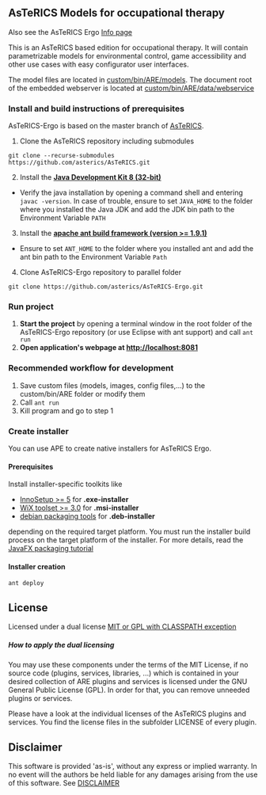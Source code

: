 ## AsTeRICS Models for occupational therapy

Also see the AsTeRICS Ergo [Info page](https://asterics.github.io/AsTeRICS-Ergo/info/)

This is an AsTeRICS based edition for occupational therapy. It will contain parametrizable models for environmental control, game accessibility and other use cases with easy configurator user interfaces.

The model files are located in [custom/bin/ARE/models](custom/bin/ARE/models).
The document root of the embedded webserver is located at [custom/bin/ARE/data/webservice](custom/bin/ARE/data/webservice)

### Install and build instructions of prerequisites 

AsTeRICS-Ergo is based on the master branch of [AsTeRICS](https://github.com/asterics/AsTeRICS).

1. Clone the AsTeRICS repository including submodules
```
git clone --recurse-submodules https://github.com/asterics/AsTeRICS.git
```
2. Install the [**Java Development Kit 8 (32-bit)**](http://www.oracle.com/technetwork/java/javase/downloads/jdk8-downloads-2133151.html)
  * Verify the java installation by opening a command shell and entering ```javac -version```. In case of trouble, ensure to set ```JAVA_HOME``` to the folder where you installed the Java JDK and add the JDK bin path to the Environment Variable ```PATH```
3. Install the [**apache ant build framework (version >= 1.9.1)**](http://ant.apache.org/bindownload.cgi)
  * Ensure to set ```ANT_HOME``` to the folder where you installed ant and add the ant bin path to the Environment Variable ```Path```
4. Clone AsTeRICS-Ergo repository to parallel folder
```
git clone https://github.com/asterics/AsTeRICS-Ergo.git
```

### Run project

1. __Start the project__ by opening a terminal window in the root folder of the AsTeRICS-Ergo repository (or use Eclipse with ant support) and call ```ant run```
2. __Open application's webpage at [http://localhost:8081](http://localhost:8081)__

### Recommended workflow for development

1. Save custom files (models, images, config files,...) to the custom/bin/ARE folder or modify them
2. Call ```ant run```
3. Kill program and go to step 1

### Create installer

You can use APE to create native installers for AsTeRICS Ergo.
#### Prerequisites
Install installer-specific toolkits like 
* [InnoSetup >= 5](http://www.jrsoftware.org/isdl.php) for __.exe-installer__
* [WiX toolset >= 3.0](http://wixtoolset.org/) for __.msi-installer__
* [debian packaging tools](https://wiki.debian.org/PackageManagement) for __.deb-installer__

depending on the required target platform. 
You must run the installer build process on the target platform of the installer. For more details, read the [JavaFX packaging tutorial](https://docs.oracle.com/javase/8/docs/technotes/guides/deploy/self-contained-packaging.html#A1324980)

#### Installer creation

```ant deploy```

## License

Licensed under a dual license [MIT or GPL with CLASSPATH exception](LICENSE.md)

##### How to apply the dual licensing

You may use these components under the terms of the MIT License, if no source code (plugins, services, libraries, ...) which is contained in your desired collection of ARE plugins and services is licensed under the GNU General Public License (GPL).
In order for that, you can remove unneeded plugins or services.

Please have a look at the individual licenses of the AsTeRICS plugins and services. You find the license files in the subfolder LICENSE of every plugin.

## Disclaimer

This software is provided 'as-is', without any express or implied warranty. 
In no event will the authors be held liable for any damages arising from the use of this software. See [DISCLAIMER](DISCLAIMER.txt)
